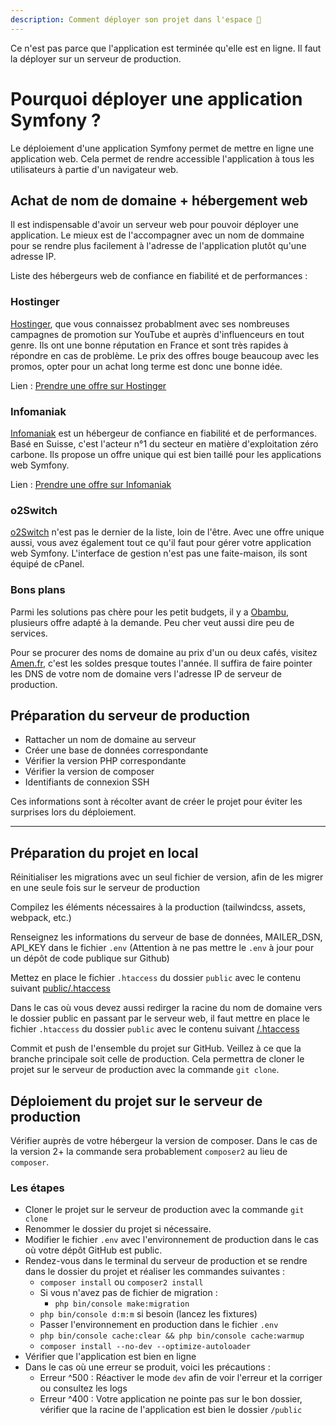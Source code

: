 ```yaml
---
description: Comment déployer son projet dans l'espace 🚀
---
```


Ce n'est pas parce que l'application est terminée qu'elle est en ligne. Il faut la déployer sur un serveur de production.

# Pourquoi déployer une application Symfony ?

Le déploiement d'une application Symfony permet de mettre en ligne une application web. Cela permet de rendre accessible l'application à tous les utilisateurs à partie d'un navigateur web.

## Achat de nom de domaine + hébergement web

Il est indispensable d'avoir un serveur web pour pouvoir déployer une application. Le mieux est de l'accompagner avec un nom de dommaine pour se rendre plus facilement à l'adresse de l'application plutôt qu'une adresse IP.

Liste des hébergeurs web de confiance en fiabilité et de performances :

### Hostinger

[Hostinger](https://bit.ly/agiliteach-hostinger), que vous connaissez probablment avec ses nombreuses campagnes de promotion sur YouTube et auprès d'influenceurs en tout genre. Ils ont une bonne réputation en France et sont très rapides à répondre en cas de problème. Le prix des offres bouge beaucoup avec les promos, opter pour un achat long terme est donc une bonne idée.

Lien : [Prendre une offre sur Hostinger](https://bit.ly/agiliteach-hostinger)

### Infomaniak

[Infomaniak](https://bit.ly/agiliteach-infomaniak) est un hébergeur de confiance en fiabilité et de performances. Basé en Suisse, c'est l'acteur n°1 du secteur en matière d'exploitation zéro carbone. Ils propose un offre unique qui est bien taillé pour les applications web Symfony.

Lien : [Prendre une offre sur Infomaniak](https://bit.ly/agiliteach-infomaniak)

### o2Switch

[o2Switch](https://o2switch.fr) n'est pas le dernier de la liste, loin de l'être. Avec une offre unique aussi, vous avez également tout ce qu'il faut pour gérer votre application web Symfony. L'interface de gestion n'est pas une faite-maison, ils sont équipé de cPanel.

### Bons plans

Parmi les solutions pas chère pour les petit budgets, il y a [Obambu](https://obambu.com), plusieurs offre adapté à la demande. Peu cher veut aussi dire peu de services.

Pour se procurer des noms de domaine au prix d'un ou deux cafés, visitez [Amen.fr](https://amen.fr), c'est les soldes presque toutes l'année. Il suffira de faire pointer les DNS de votre nom de domaine vers l'adresse IP de serveur de production.


## Préparation du serveur de production

- Rattacher un nom de domaine au serveur
- Créer une base de données correspondante
- Vérifier la version PHP correspondante
- Vérifier la version de composer
- Identifiants de connexion SSH

Ces informations sont à récolter avant de créer le projet pour éviter les surprises lors du déploiement.

---

## Préparation du projet en local

Réinitialiser les migrations avec un seul fichier de version, afin de les migrer en une seule fois sur le serveur de production

Compilez les éléments nécessaires à la production (tailwindcss, assets, webpack, etc.)

Renseignez les informations du serveur de base de données, MAILER_DSN, API_KEY dans le fichier `.env` (Attention à ne pas mettre le `.env` à jour pour un dépôt de code publique sur Github)

Mettez en place le fichier `.htaccess` du dossier `public` avec le contenu suivant [public/.htaccess](https://gist.github.com/Jensone/8ba44e6e2f38876b39b41ef3b1afb6b7)

Dans le cas où vous devez aussi redirger la racine du nom de domaine vers le dossier public en passant par le serveur web, il faut mettre en place le fichier `.htaccess` du dossier `public` avec le contenu suivant [/.htaccess](https://gist.github.com/Jensone/eb436093af9a58e18344dca7b044e53b)

Commit et push de l'ensemble du projet sur GitHub. Veillez à ce que la branche principale soit celle de production. Cela permettra de cloner le projet sur le serveur de production avec la commande `git clone`.

## Déploiement du projet sur le serveur de production

Vérifier auprès de votre hébergeur la version de composer. Dans le cas de la version 2+ la commande sera probablement `composer2` au lieu de `composer`.

### Les étapes

- Cloner le projet sur le serveur de production avec la commande `git clone`
- Renommer le dossier du projet si nécessaire.
- Modifier le fichier `.env` avec l'environnement de production dans le cas où votre dépôt GitHub est public.
- Rendez-vous dans le terminal du serveur de production et se rendre dans le dossier du projet et réaliser les commandes suivantes :
  - `composer install` ou `composer2 install`
  - Si vous n'avez pas de fichier de migration :
    - `php bin/console make:migration`
  - `php bin/console d:m:m` si besoin (lancez les fixtures)
  - Passer l'environnement en production dans le fichier `.env`
  - `php bin/console cache:clear && php bin/console cache:warmup`
  - `composer install --no-dev --optimize-autoloader`
- Vérifier que l'application est bien en ligne
- Dans le cas où une erreur se produit, voici les précautions :
  - Erreur ^500 : Réactiver le mode `dev` afin de voir l'erreur et la corriger ou consultez les logs
  - Erreur ^400 : Votre application ne pointe pas sur le bon dossier, vérifier que la racine de l'application est bien le dossier `/public`